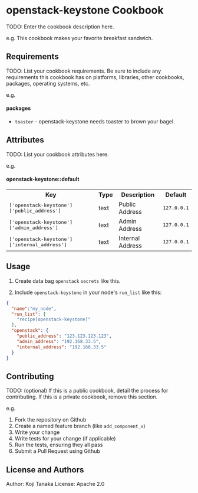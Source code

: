openstack-keystone Cookbook
===========================
TODO: Enter the cookbook description here.

e.g.
This cookbook makes your favorite breakfast sandwich.

Requirements
------------
TODO: List your cookbook requirements. Be sure to include any requirements this cookbook has on platforms, libraries, other cookbooks, packages, operating systems, etc.

e.g.
#### packages
- `toaster` - openstack-keystone needs toaster to brown your bagel.

Attributes
----------
TODO: List your cookbook attributes here.

e.g.
#### openstack-keystone::default
<table>
  <tr>
    <th>Key</th>
    <th>Type</th>
    <th>Description</th>
    <th>Default</th>
  </tr>
  <tr>
    <td><tt>['openstack-keystone']['public_address']</tt></td>
    <td>text</td>
    <td>Public Address</td>
    <td><tt>127.0.0.1</tt></td>
  </tr>
  <tr>
    <td><tt>['openstack-keystone']['admin_address']</tt></td>
    <td>text</td>
    <td>Admin Address</td>
    <td><tt>127.0.0.1</tt></td>
  </tr>
  <tr>
    <td><tt>['openstack-keystone']['internal_address']</tt></td>
    <td>text</td>
    <td>Internal Address</td>
    <td><tt>127.0.0.1</tt></td>
  </tr>
</table>

Usage
-----
1. Create data bag `openstack` `secrets` like this.



2. Include `openstack-keystone` in your node's `run_list` like this:

```json
{
  "name":"my_node",
  "run_list": [
    "recipe[openstack-keystone]"
  ],
  "openstack": {
    "public_address": "123.123.123.123",
    "admin_address": "192.168.33.5",
    "internal_address": "192.168.33.5"
  }
}
```

Contributing
------------
TODO: (optional) If this is a public cookbook, detail the process for contributing. If this is a private cookbook, remove this section.

e.g.
1. Fork the repository on Github
2. Create a named feature branch (like `add_component_x`)
3. Write your change
4. Write tests for your change (if applicable)
5. Run the tests, ensuring they all pass
6. Submit a Pull Request using Github

License and Authors
-------------------
Author: Koji Tanaka
License: Apache 2.0

